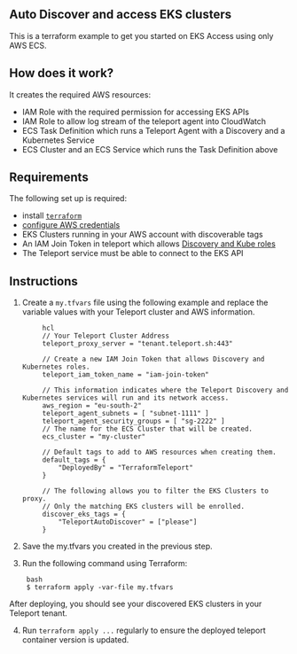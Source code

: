 ## Auto Discover and access EKS clusters

This is a terraform example to get you started on EKS Access using only AWS ECS.

## How does it work?

It creates the required AWS resources:
- IAM Role with the required permission for accessing EKS APIs
- IAM Role to allow log stream of the teleport agent into CloudWatch
- ECS Task Definition which runs a Teleport Agent with a Discovery and a Kubernetes Service
- ECS Cluster and an ECS Service which runs the Task Definition above

## Requirements
The following set up is required:
- install [`terraform`](https://developer.hashicorp.com/terraform/install)
- [configure AWS credentials](https://registry.terraform.io/providers/hashicorp/aws/latest/docs#authentication-and-configuration)
- EKS Clusters running in your AWS account with discoverable tags
- An IAM Join Token in teleport which allows [Discovery and Kube roles](https://goteleport.com/docs/enroll-resources/auto-discovery/kubernetes/aws/#get-a-join-token)
- The Teleport service must be able to connect to the EKS API

## Instructions

1. Create a `my.tfvars` file using the following example and replace the variable values with your Teleport cluster and AWS information.

            hcl
            // Your Teleport Cluster Address
            teleport_proxy_server = "tenant.teleport.sh:443"
            
            // Create a new IAM Join Token that allows Discovery and Kubernetes roles.
            teleport_iam_token_name = "iam-join-token"
            
            // This information indicates where the Teleport Discovery and Kubernetes services will run and its network access.
            aws_region = "eu-south-2"
            teleport_agent_subnets = [ "subnet-1111" ]
            teleport_agent_security_groups = [ "sg-2222" ]
            // The name for the ECS Cluster that will be created.
            ecs_cluster = "my-cluster"
            
            // Default tags to add to AWS resources when creating them.
            default_tags = {
                "DeployedBy" = "TerraformTeleport"
            }
            
            // The following allows you to filter the EKS Clusters to proxy.
            // Only the matching EKS clusters will be enrolled.
            discover_eks_tags = {
                "TeleportAutoDiscover" = ["please"]
            }

2. Save the my.tfvars you created in the previous step.
3. Run the following command using Terraform:
   
        bash
        $ terraform apply -var-file my.tfvars

After deploying, you should see your discovered EKS clusters in your Teleport tenant.

4. Run `terraform apply ...` regularly to ensure the deployed teleport container version is updated.
